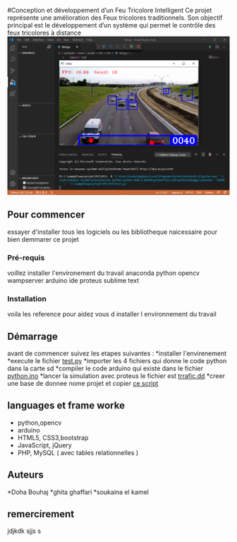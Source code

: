 #Conception et développement d’un Feu Tricolore Intelligent
Ce projet représente une amélioration des Feux tricolores  traditionnels. 
Son objectif principal est le développement d’un système qui permet le contrôle des feux tricolores à distance
![](https://github.com/doha-doha/pfe/blob/master/z.PNG) [](https://github.com/doha-doha/pfe/blob/master/x.PNG) [](https://github.com/doha-doha/pfe/blob/master/a.PNG) [](https://github.com/doha-doha/pfe/blob/master/b.PNG) [](https://github.com/doha-doha/pfe/blob/master/c.PNG) [](https://github.com/doha-doha/pfe/blob/master/d.PNG) [](https://github.com/doha-doha/pfe/blob/master/e.PNG) 
## Pour commencer
essayer d'installer tous les logiciels ou les bibliotheque naicessaire pour bien demmarer ce projet 
### Pré-requis
voillez installer l'environement du travail 
anaconda
python opencv
wampserver 
arduino ide
proteus
sublime text


### Installation 
voila les reference pour aidez vous d installer l environnement du travail


## Démarrage
avant de commencer suivez les etapes suivantes :
*installer l'envirenement
*execute le fichier [test.py](hhh)
*importer les 4 fichiers qui donne le code python dans la carte sd 
*compiler le code arduino qui existe dans le fichier [python.ino]()
*lancer la simulation avec proteus le fichier est [trrafic.dd]() 
*creer une base de donnee nome projet 
et copier  [ce script](https://i.imgur.com/GYTttJ5.png)


## languages et frame worke

+ python,opencv
+ arduino
+ HTML5, CSS3,bootstrap
+ JavaScript, jQuery
+ PHP, MySQL ( avec tables relationnelles )

## Auteurs
*Doha Bouhaj
*ghita ghaffari
*soukaina el kamel
## remercirement 
jdjkdk
sjjs
s


